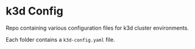 # k3d Config

Repo containing various configuration files for k3d cluster environments.

Each folder contains a `k3d-config.yaml` file.
